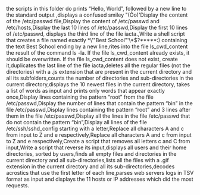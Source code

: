 the scripts in this folder do prints “Hello, World”, followed by a new line to the standard output ,displays a confused smiley "(Ôo)'Display the content of the /etc/passwd file,Display the content of /etc/passwd and /etc/hosts,Display the last 10 lines of /etc/passwd,Display the first 10 lines of /etc/passwd, displays the third line of the file iacta.,Write a shell script that creates a file named exactly \*\\'"Best School"\'\\*$\?\*\*\*\*\*:) containing the text Best School ending by a new line,rites into the file ls_cwd_content the result of the command ls -la. If the file ls_cwd_content already exists, it should be overwritten. If the file ls_cwd_content does not exist, create it,duplicates the last line of the file iacta,deletes all the regular files (not the directories) with a .js extension that are present in the current directory and all its subfolders,counts the number of directories and sub-directories in the current directory,displays the 10 newest files in the current directory, takes a list of words as input and prints only words that appear exactly once,Display lines containing the pattern “root” from the file /etc/passwd,Display the number of lines that contain the pattern “bin” in the file /etc/passwd,Display lines containing the pattern “root” and 3 lines after them in the file /etc/passwd,Display all the lines in the file /etc/passwd that do not contain the pattern “bin”,Display all lines of the file /etc/ssh/sshd_config starting with a letter,Replace all characters A and c from input to Z and e respectively,Replace all characters A and c from input to Z and e respectively,Create a script that removes all letters c and C from input,Write a script that reverse its input,displays all users and their home directories, sorted by users,finds all empty files and directories in the current directory and all sub-directories,lists all the files with a .gif extension in the current directory and all its sub-directories,decodes acrostics that use the first letter of each line,parses web servers logs in TSV format as input and displays the 11 hosts or IP addresses which did the most requests.
